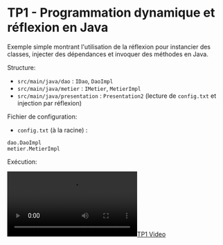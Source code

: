 # TP1 - Programmation dynamique et réflexion en Java

Exemple simple montrant l'utilisation de la réflexion pour instancier des classes, injecter des dépendances et invoquer des méthodes en Java.

Structure:
- `src/main/java/dao` : `IDao`, `DaoImpl`
- `src/main/java/metier` : `IMetier`, `MetierImpl`
- `src/main/java/presentation` : `Presentation2` (lecture de `config.txt` et injection par réflexion)

Fichier de configuration:
- `config.txt` (à la racine) :
```
dao.DaoImpl
metier.MetierImpl
```

Exécution:

[![TP1 Video](TP1.webm)](TP1.webm)
